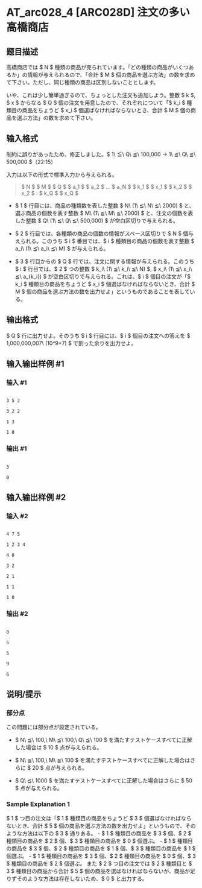 # AT_arc028_4 [ARC028D] 注文の多い高橋商店

## 题目描述

[problemUrl]: https://atcoder.jp/contests/arc028/tasks/arc028_4

高橋商店では $ N $ 種類の商品が売られています。「どの種類の商品がいくつあるか」の情報が与えられるので、「合計 $ M $ 個の商品を選ぶ方法」の数を求めて下さい。ただし、同じ種類の商品は区別しないこととします。

いや、これは少し簡単過ぎるので、ちょっとした注文も追加しよう。整数 $ k $, $ x $ からなる $ Q $ 個の注文を用意したので、それぞれについて「$ k_i $ 種類目の商品をちょうど $ x_i $ 個選ばなければならないとき、合計 $ M $ 個の商品を選ぶ方法」の数を求めて下さい。

## 输入格式

制約に誤りがあったため、修正しました。$ 1\ ≦\ Q\ ≦\ 100,000 $→$ 1\ ≦\ Q\ ≦\ 500,000 $（22:15）

入力は以下の形式で標準入力から与えられる。

> $ N $ $ M $ $ Q $ $ a_1 $ $ a_2 $ … $ a_N $ $ k_1 $ $ x_1 $ $ k_2 $ $ x_2 $ : $ k_Q $ $ x_Q $

- $ 1 $ 行目には、商品の種類数を表した整数 $ N\ (1\ ≦\ N\ ≦\ 2000) $ と、選ぶ商品の個数を表す整数 $ M\ (1\ ≦\ M\ ≦\ 2000) $ と、注文の個数を表した整数 $ Q\ (1\ ≦\ Q\ ≦\ 500,000) $ が空白区切りで与えられる。
- $ 2 $ 行目では、各種類の商品の個数の情報がスペース区切りで $ N $ 個与えられる。このうち $ i $ 番目では、$ i $ 種類目の商品の個数を表す整数 $ a_i\ (1\ ≦\ a_i\ ≦\ M) $ が与えられる。
- $ 3 $ 行目からの $ Q $ 行では、注文に関する情報が与えられる。このうち $ i $ 行目では、$ 2 $ つの整数 $ k_i\ (1\ ≦\ k_i\ ≦\ N) $, $ x_i\ (1\ ≦\ x_i\ ≦\ a_{k_i}) $ が空白区切りで与えられる。これは、$ i $ 個目の注文が「$ k_i $ 種類目の商品をちょうど $ x_i $ 個選ばなければならないとき、合計 $ M $ 個の商品を選ぶ方法の数を出力せよ」というものであることを表している。

## 输出格式

$ Q $ 行に出力せよ。そのうち $ i $ 行目には、$ i $ 個目の注文への答えを $ 1,000,000,007\ (10^9+7) $ で割った余りを出力せよ。

## 输入输出样例 #1

### 输入 #1

```
3 5 2
3 2 2
1 3
1 0
```

### 输出 #1

```
3
0
```

## 输入输出样例 #2

### 输入 #2

```
4 7 5
1 2 3 4
4 0
3 2
2 1
1 1
1 0
```

### 输出 #2

```
0
5
5
9
6
```

## 说明/提示

### 部分点

この問題には部分点が設定されている。

- $ N\ ≦\ 100,\ M\ ≦\ 100,\ Q\ ≦\ 100 $ を満たすテストケースすべてに正解した場合は $ 10 $ 点が与えられる。
- $ N\ ≦\ 100,\ M\ ≦\ 100 $ を満たすテストケースすべてに正解した場合はさらに $ 20 $ 点が与えられる。
- $ Q\ ≦\ 1000 $ を満たすテストケースすべてに正解した場合はさらに $ 50 $ 点が与えられる。

### Sample Explanation 1

$ 1 $ つ目の注文は「$ 1 $ 種類目の商品をちょうど $ 3 $ 個選ばなければならないとき、合計 $ 5 $ 個の商品を選ぶ方法の数を出力せよ」というもので、そのような方法は以下の $ 3 $ 通りある。 - $ 1 $ 種類目の商品を $ 3 $ 個、$ 2 $ 種類目の商品を $ 2 $ 個、$ 3 $ 種類目の商品を $ 0 $ 個選ぶ。 - $ 1 $ 種類目の商品を $ 3 $ 個、$ 2 $ 種類目の商品を $ 1 $ 個、$ 3 $ 種類目の商品を $ 1 $ 個選ぶ。 - $ 1 $ 種類目の商品を $ 3 $ 個、$ 2 $ 種類目の商品を $ 0 $ 個、$ 3 $ 種類目の商品を $ 2 $ 個選ぶ。 また $ 2 $ つ目の注文では $ 2 $ 種類目と $ 3 $ 種類目の商品から合計 $ 5 $ 個の商品を選ばなければならないが、商品が足りずそのような方法は存在しないため、$ 0 $ と出力する。